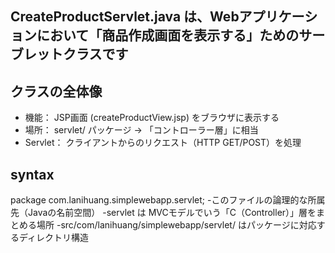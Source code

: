 ## CreateProductServlet.java は、Webアプリケーションにおいて「商品作成画面を表示する」ためのサーブレットクラスです
## クラスの全体像
- 機能： JSP画面 (createProductView.jsp) をブラウザに表示する
- 場所： servlet/ パッケージ → 「コントローラー層」に相当
- Servlet： クライアントからのリクエスト（HTTP GET/POST）を処理

## syntax

package com.lanihuang.simplewebapp.servlet;
-このファイルの論理的な所属先（Javaの名前空間）
-servlet は MVCモデルでいう「C（Controller）」層をまとめる場所
-src/com/lanihuang/simplewebapp/servlet/ はパッケージに対応するディレクトリ構造
